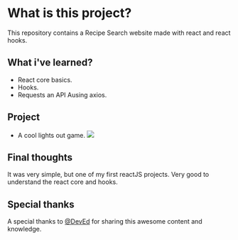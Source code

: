 # What is this project?

This repository contains a Recipe Search website made with react and react hooks.

## What i've learned?
- React core basics.
- Hooks.
- Requests an API Ausing axios.

## Project
- A cool lights out game.
![](.gifs/recipe.gif)


## Final thoughts
It was very simple, but one of my first reactJS projects. Very good to understand the react core and hooks.

## Special thanks
A special thanks to [@DevEd](https://github.com/DevEdwin) for sharing this awesome content and knowledge.
